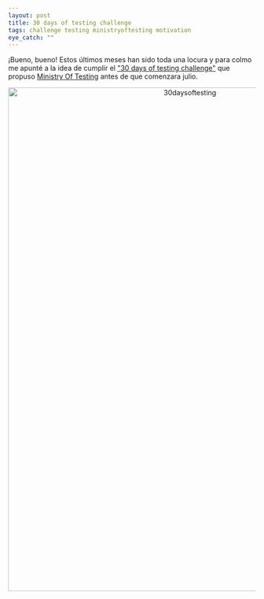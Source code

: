 ```yaml
---
layout: post
title: 30 days of testing challenge
tags: challenge testing ministryoftesting motivation
eye_catch: ""
---
```


¡Bueno, bueno! Estos últimos meses han sido toda una locura y para colmo me apunté a la idea de cumplir el 
["30 days of testing challenge"](http://www.ministryoftesting.com/2016/06/30-day-testing-challenge) que propuso [Ministry Of Testing](http://www.ministryoftesting.com) antes de que comenzara julio.

<center><a data-flickr-embed="true"  href="https://www.flickr.com/photos/135417629@N05/28174166110/in/dateposted-public/" 
title="30daysoftesting"><img src="https://c7.staticflickr.com/9/8770/28174166110_6a35205a18_b.jpg" width="724" 
height="1024" alt="30daysoftesting"></a><script async src="//embedr.flickr.com/assets/client-code.js" charset="utf-8"></script></center>
